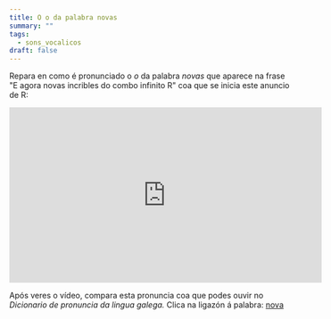 ```yaml
---
title: O o da palabra novas
summary: ""
tags:
  - sons_vocalicos
draft: false
---
```

Repara en como é pronunciado o *o* da palabra *novas* que aparece na frase  "E agora novas incribles do combo infinito R" coa que se inicia este anuncio de R:

<iframe width="560" height="315" src="https://www.youtube.com/embed/RpPGazYxcUc" title="YouTube video player" frameborder="0" allow="accelerometer; autoplay; clipboard-write; encrypted-media; gyroscope; picture-in-picture; web-share" allowfullscreen></iframe>

Após veres o vídeo, compara esta pronuncia coa que podes ouvir no *Dicionario de pronuncia da lingua galega.* Clica na ligazón á palabra: [nova](https://ilg.usc.es/pronuncia/?pq=&q=nova&l=1&c%5B%5D=0)